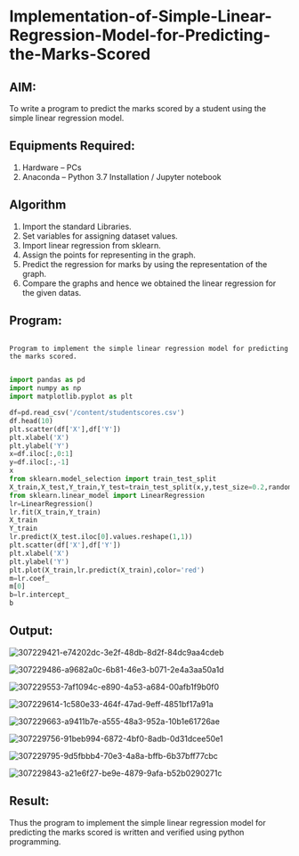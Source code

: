 # Implementation-of-Simple-Linear-Regression-Model-for-Predicting-the-Marks-Scored

## AIM:
To write a program to predict the marks scored by a student using the simple linear regression model.

## Equipments Required:
1. Hardware – PCs
2. Anaconda – Python 3.7 Installation / Jupyter notebook

## Algorithm
1. Import the standard Libraries.
2. Set variables for assigning dataset values. 
3. Import linear regression from sklearn.
4. Assign the points for representing in the graph.
5. Predict the regression for marks by using the representation of the graph.
6. Compare the graphs and hence we obtained the linear regression for the given datas.

## Program:
```

Program to implement the simple linear regression model for predicting the marks scored.


```
```python
import pandas as pd
import numpy as np
import matplotlib.pyplot as plt

df=pd.read_csv('/content/studentscores.csv')
df.head(10)
plt.scatter(df['X'],df['Y'])
plt.xlabel('X')
plt.ylabel('Y')
x=df.iloc[:,0:1]
y=df.iloc[:,-1]
x
from sklearn.model_selection import train_test_split
X_train,X_test,Y_train,Y_test=train_test_split(x,y,test_size=0.2,random_state=0)
from sklearn.linear_model import LinearRegression
lr=LinearRegression()
lr.fit(X_train,Y_train)
X_train
Y_train
lr.predict(X_test.iloc[0].values.reshape(1,1))
plt.scatter(df['X'],df['Y'])
plt.xlabel('X')
plt.ylabel('Y')
plt.plot(X_train,lr.predict(X_train),color='red')
m=lr.coef_
m[0]
b=lr.intercept_
b
```

## Output:
![307229421-e74202dc-3e2f-48db-8d2f-84dc9aa4cdeb](https://github.com/user-attachments/assets/f078b8d2-e868-4d15-aee8-637f592ef5ec)

![307229486-a9682a0c-6b81-46e3-b071-2e4a3aa50a1d](https://github.com/user-attachments/assets/bf1a29cf-67d0-4338-aa1d-b931ff98cf5d)

![307229553-7af1094c-e890-4a53-a684-00afb1f9b0f0](https://github.com/user-attachments/assets/9d45730f-f350-418c-a140-e57d291f1058)

![307229614-1c580e33-464f-47ad-9eff-4851bf17a91a](https://github.com/user-attachments/assets/119c03e7-d18e-4825-a8ce-76c4602c5426)

![307229663-a9411b7e-a555-48a3-952a-10b1e61726ae](https://github.com/user-attachments/assets/0f09e1d5-46c2-40af-8cec-0c9d163dd027)

![307229756-91beb994-6872-4bf0-8adb-0d31dcee50e1](https://github.com/user-attachments/assets/f5186416-2030-4477-9574-b5cfdb2f63ca)

![307229795-9d5fbbb4-70e3-4a8a-bffb-6b37bff77cbc](https://github.com/user-attachments/assets/c2e5a799-a0a7-4f64-b7f8-1034cf6548e4)

![307229843-a21e6f27-be9e-4879-9afa-b52b0290271c](https://github.com/user-attachments/assets/77b8b30c-f32f-447c-9eb1-93838b9136a2)



## Result:
Thus the program to implement the simple linear regression model for predicting the marks scored is written and verified using python programming.
